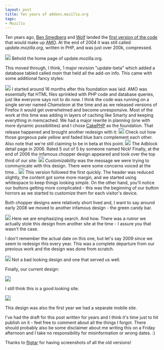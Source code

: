 ```yaml
---
layout: post
title: Ten years of addons.mozilla.org
tags:
- Mozilla
---
```

Ten years ago, <a href="http://benjamin.smedbergs.us/blog/">Ben Smedberg</a>
and <a href="http://psychoticwolf.net/">Wolf</a> landed the <a
href="http://mxr.mozilla.org/mozilla/source/webtools/update/">first version of
the code</a> that would make up <abbr title="addons.mozilla.org">AMO</abbr>.
At the end of 2004 it was still called <em>update.mozilla.org</em>, written in
PHP, and was just over 200k, compressed.

<img style="border:1px solid #aaa;" src="{{ site.baseurl}}/public/img/amo.2004.png" />
Behold the home page of update.mozilla.org.

This moved through, I think, 1 major revision "update-beta" which added a
database tabled called <em>main</em> that held all the add-on info.  This came
with some additional fancy styles:

<img style="border:1px solid #aaa;" src="{{ site.baseurl}}/public/img/amo.2005.png" />
I started around 16 months after this foundation was laid.  AMO was essentially
flat HTML files sprinkled with PHP code and database queries, just like
everyone says not to do now.  I think the code was running on a single server
named <em>Chameleon</em> at the time and as we released versions of Firefox it
would get overwhelmed and become unresponsive.  Most of the work at this time
was adding in layers of caching like Smarty and keeping everything in
memcached.  We had a major rewrite in planning (one with more dynamic
possibilities) and I chose <a href="http://cakephp.org/">CakePHP</a> as the
foundation.  That release happened and brought another redesign with it:

<img style="border:1px solid #aaa;" src="{{ site.baseurl}}/public/img/amo.2006.png" />
Check out how those gorgeous pale yellow and faded blue bars complement each
other.  Also note that we're still claiming to be in beta at this point.

<img style="border:1px solid #aaa;" src="{{ site.baseurl}}/public/img/amo.2006.detail.png" />
The Adblock detail page in 2006.  Rated 5 out of 5 by someone named Nick!
Finally, at the end of 2006 the infamous chopper design appeared and took over
the top third of our site:

<img style="border:1px solid #aaa;" src="{{ site.baseurl}}/public/img/amo.2007.png" />
<em>Customizability</em> was the message we were trying to communicate with
this design.  There were some concerns voiced at the time...

<img style="border:1px solid #aaa;" src="{{ site.baseurl}}/public/img/amo.2007.2.png" />
This version followed the first quickly.  The header was reduced slightly, the
content got some more margin, and we started using whitespace to keep things
looking simple.  On the other hand, you'll notice our buttons getting more
complicated - this was the beginning of our button horrors as we started to
customize them for each visitor's device.

Both chopper designs were relatively short lived and, I want to say around
early 2008 we moved to another infamous design - the green candy bar.

<img style="border:1px solid #aaa;" src="{{ site.baseurl}}/public/img/amo.2008.png" />
Here we are emphasizing search.  And how.  There was a rumor we actually stole
this design from another site at the time - I assure you that wasn't the case.

I don't remember the actual date on this one, but let's say 2009 since we seem
to redesign this every year.  This was a complete departure from our previous
work and the design was done from scratch.

<img style="border:1px solid #aaa;" src="{{ site.baseurl}}/public/img/amo.2009.png" />
Not a bad looking design and one that served us well.

Finally, our current design:

<p><img style="border:1px solid #aaa;" src="{{ site.baseurl}}/public/img/amo.2011.png" /></p>
I still think this is a good looking site.

<p><img style="border:1px solid #aaa;" src="{{ site.baseurl}}/public/img/amo.2011.2.png" /></p>

This design was also the first year we had a separate mobile site.

I've had the draft for this post written for years and I think it's time just
to hit publish on it - feel free to comment about all the things I forgot.
There should probably also be some disclaimer about me writing this on a Friday
afternoon and I take no responsibility for misinformation or wrong dates. :)

Thanks to <a href="http://blog.fligtar.com/">fligtar</a> for having screenshots
of all the old versions!
